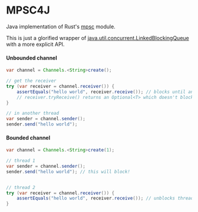 # MPSC4J
Java implementation of Rust's [mpsc](https://doc.rust-lang.org/std/sync/mpsc/index.html) module.

This is just a glorified wrapper of [java.util.concurrent.LinkedBlockingQueue](https://docs.oracle.com/en/java/javase/21/docs/api/java.base/java/util/concurrent/LinkedBlockingQueue.html) with a more explicit API.


#### Unbounded channel
```java
var channel = Channels.<String>create();

// get the receiver
try (var receiver = channel.receiver()) {
    assertEquals("hello world", receiver.receive()); // blocks until an item is available
    // receiver.tryReceive() returns an Optional<T> which doesn't block.
}

// in another thread
var sender = channel.sender();
sender.send("hello world");
```

#### Bounded channel
```java
var channel = Channels.<String>create(1);

// thread 1
var sender = channel.sender();
sender.send("hello world"); // this will block!


// thread 2
try (var receiver = channel.receiver()) {
    assertEquals("hello world", receiver.receive()); // unblocks thread 1
}
```